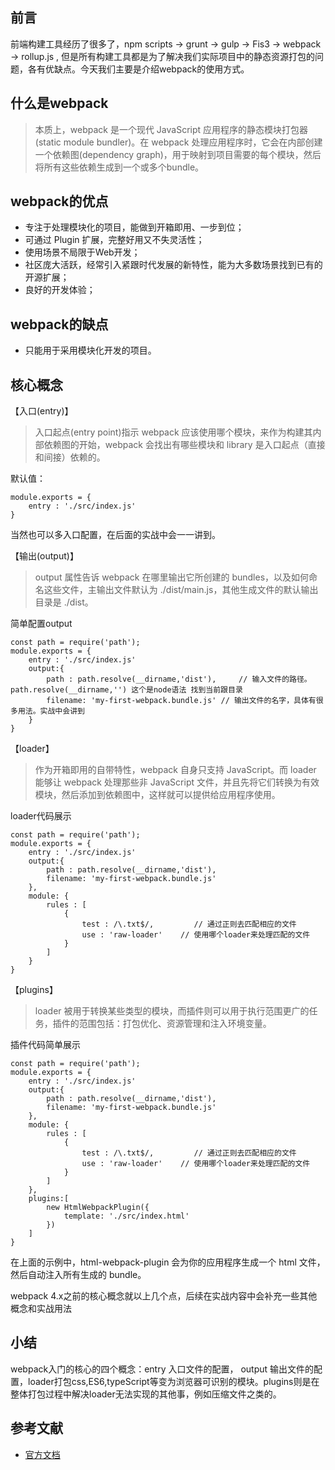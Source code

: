 ## 前言
前端构建工具经历了很多了，npm scripts -> grunt -> gulp -> Fis3 -> webpack -> rollup.js , 但是所有构建工具都是为了解决我们实际项目中的静态资源打包的问题，各有优缺点。今天我们主要是介绍webpack的使用方式。

## 什么是webpack
> 本质上，webpack 是一个现代 JavaScript 应用程序的静态模块打包器(static module bundler)。在 webpack 处理应用程序时，它会在内部创建一个依赖图(dependency graph)，用于映射到项目需要的每个模块，然后将所有这些依赖生成到一个或多个bundle。

## webpack的优点
- 专注于处理模块化的项目，能做到开箱即用、一步到位；
- 可通过 Plugin 扩展，完整好用又不失灵活性；
- 使用场景不局限于Web开发；
- 社区庞大活跃，经常引入紧跟时代发展的新特性，能为大多数场景找到已有的开源扩展；
- 良好的开发体验；

## webpack的缺点
- 只能用于采用模块化开发的项目。

## 核心概念

【入口(entry)】
> 入口起点(entry point)指示 webpack 应该使用哪个模块，来作为构建其内部依赖图的开始，webpack 会找出有哪些模块和 library 是入口起点（直接和间接）依赖的。

默认值：
```
module.exports = {
    entry : './src/index.js' 
}
```
当然也可以多入口配置，在后面的实战中会一一讲到。

【输出(output)】
> output 属性告诉 webpack 在哪里输出它所创建的 bundles，以及如何命名这些文件，主输出文件默认为 ./dist/main.js，其他生成文件的默认输出目录是 ./dist。

简单配置output
```
const path = require('path');
module.exports = {
    entry : './src/index.js'
    output:{
        path : path.resolve(__dirname,'dist'),     // 输入文件的路径。path.resolve(__dirname,'') 这个是node语法 找到当前跟目录
        filename: 'my-first-webpack.bundle.js' // 输出文件的名字，具体有很多用法。实战中会讲到
    }
}
```

【loader】
> 作为开箱即用的自带特性，webpack 自身只支持 JavaScript。而 loader 能够让 webpack 处理那些非 JavaScript 文件，并且先将它们转换为有效 模块，然后添加到依赖图中，这样就可以提供给应用程序使用。

loader代码展示
```
const path = require('path');
module.exports = {
    entry : './src/index.js'
    output:{
        path : path.resolve(__dirname,'dist'), 
        filename: 'my-first-webpack.bundle.js'
    },
    module: {
        rules : [
            {
                test : /\.txt$/,         // 通过正则去匹配相应的文件
                use : 'raw-loader'    // 使用哪个loader来处理匹配的文件
            }
        ]
    }
}
```

【plugins】
> loader 被用于转换某些类型的模块，而插件则可以用于执行范围更广的任务，插件的范围包括：打包优化、资源管理和注入环境变量。

插件代码简单展示
```
const path = require('path');
module.exports = {
    entry : './src/index.js'
    output:{
        path : path.resolve(__dirname,'dist'), 
        filename: 'my-first-webpack.bundle.js'
    },
    module: {
        rules : [
            {
                test : /\.txt$/,         // 通过正则去匹配相应的文件
                use : 'raw-loader'    // 使用哪个loader来处理匹配的文件
            }
        ]
    },
    plugins:[
        new HtmlWebpackPlugin({
            template: './src/index.html'
        })
    ]
}
```
在上面的示例中，html-webpack-plugin 会为你的应用程序生成一个 html 文件，然后自动注入所有生成的 bundle。

webpack 4.x之前的核心概念就以上几个点，后续在实战内容中会补充一些其他概念和实战用法

## 小结
webpack入门的核心的四个概念：entry 入口文件的配置， output 输出文件的配置，loader打包css,ES6,typeScript等变为浏览器可识别的模块。plugins则是在整体打包过程中解决loader无法实现的其他事，例如压缩文件之类的。

## 参考文献
- [官方文档](https://webpack.docschina.org/concepts/)
